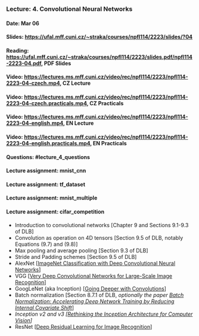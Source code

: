 ### Lecture: 4. Convolutional Neural Networks
#### Date: Mar 06
#### Slides: https://ufal.mff.cuni.cz/~straka/courses/npfl114/2223/slides/?04
#### Reading: https://ufal.mff.cuni.cz/~straka/courses/npfl114/2223/slides.pdf/npfl114-2223-04.pdf, PDF Slides
#### Video: https://lectures.ms.mff.cuni.cz/video/rec/npfl114/2223/npfl114-2223-04-czech.mp4, CZ Lecture
#### Video: https://lectures.ms.mff.cuni.cz/video/rec/npfl114/2223/npfl114-2223-04-czech.practicals.mp4, CZ Practicals
#### Video: https://lectures.ms.mff.cuni.cz/video/rec/npfl114/2223/npfl114-2223-04-english.mp4, EN Lecture
#### Video: https://lectures.ms.mff.cuni.cz/video/rec/npfl114/2223/npfl114-2223-04-english.practicals.mp4, EN Practicals
#### Questions: #lecture_4_questions
#### Lecture assignment: mnist_cnn
#### Lecture assignment: tf_dataset
#### Lecture assignment: mnist_multiple
#### Lecture assignment: cifar_competition

- Introduction to convolutional networks [Chapter 9 and Sections 9.1-9.3 of DLB]
- Convolution as operation on 4D tensors [Section 9.5 of DLB, notably Equations (9.7) and (9.8)]
- Max pooling and average pooling [Section 9.3 of DLB]
- Stride and Padding schemes [Section 9.5 of DLB]
- AlexNet [[ImageNet Classification with Deep Convolutional Neural Networks](https://papers.nips.cc/paper/4824-imagenet-classification-with-deep-convolutional-neural-networks.pdf)]
- VGG [[Very Deep Convolutional Networks for Large-Scale Image Recognition](https://arxiv.org/abs/1409.1556)]
- GoogLeNet (aka Inception) [[Going Deeper with Convolutions](https://arxiv.org/abs/1409.4842)]
- Batch normalization [Section 8.7.1 of DLB, *optionally the paper [Batch Normalization: Accelerating Deep Network Training by Reducing Internal Covariate Shift](https://arxiv.org/abs/1502.03167)*]
- *Inception v2 and v3 [[Rethinking the Inception Architecture for Computer Vision](https://arxiv.org/abs/1512.00567)]*
- ResNet [[Deep Residual Learning for Image Recognition](https://arxiv.org/abs/1512.03385)]
